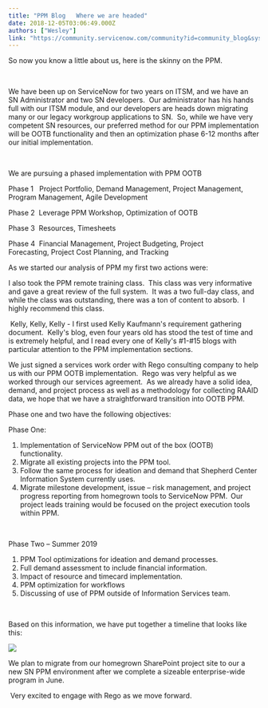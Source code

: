 ```yaml
---
title: "PPM Blog   Where we are headed"
date: 2018-12-05T03:06:49.000Z
authors: ["Wesley"]
link: "https://community.servicenow.com/community?id=community_blog&sys_id=55fa8477db8223007d3e02d5ca9619a3"
---
```

<p>So now you know a little about us, here is the skinny on the PPM.    </p>
<p>  </p>
<p>We have been up on ServiceNow for two years on ITSM, and we have an SN Administrator and two SN developers.  Our administrator has his hands full with our ITSM module, and our developers are heads down migrating many or our legacy workgroup applications to SN.  So, while we have very competent SN resources, our preferred method for our PPM implementation will be OOTB functionality and then an optimization phase 6-12 months after our initial implementation.  </p>
<p> </p>
<p>We are pursuing a phased implementation with PPM OOTB  </p>
<p>Phase 1   Project Portfolio, Demand Management, Project Management, Program Management, Agile Development  </p>
<p>Phase 2  Leverage PPM Workshop, Optimization of OOTB  </p>
<p>Phase 3  Resources, Timesheets  </p>
<p>Phase 4  Financial Management, Project Budgeting, Project Forecasting, Project Cost Planning, and Tracking  </p>
<p>As we started our analysis of PPM my first two actions were:  </p>
<p>I also took the PPM remote training class.  This class was very informative and gave a great review of the full system.  It was a two full-day class, and while the class was outstanding, there was a ton of content to absorb.  I highly recommend this class.  </p>
<p> Kelly, Kelly, Kelly - I first used Kelly Kaufmann&#39;s requirement gathering document.  Kelly&#39;s blog, even four years old has stood the test of time and is extremely helpful, and I read every one of Kelly&#39;s #1-#15 blogs with particular attention to the PPM implementation sections.  </p>
<p>We just signed a services work order with Rego consulting company to help us with our PPM OOTB implementation.  Rego was very helpful as we worked through our services agreement.  As we already have a solid idea, demand, and project process as well as a methodology for collecting RAAID data, we hope that we have a straightforward transition into OOTB PPM.  </p>
<p>Phase one and two have the following objectives:</p>
<p>Phase One:  </p>
<ol><li>Implementation of ServiceNow PPM out of the box (OOTB) functionality.  </li><li>Migrate all existing projects into the PPM tool.  </li><li>Follow the same process for ideation and demand that Shepherd Center Information System currently uses.   </li><li>Migrate milestone development, issue – risk management, and project progress reporting from homegrown tools to ServiceNow PPM.  Our project leads training would be focused on the project execution tools within PPM. </li></ol>
<p>  </p>
<p>Phase Two – Summer 2019  </p>
<ol><li>PPM Tool optimizations for ideation and demand processes.  </li><li>Full demand assessment to include financial information.  </li><li>Impact of resource and timecard implementation.  </li><li>PPM optimization for workflows  </li><li>Discussing of use of PPM outside of Information Services team.  </li></ol>
<p>  </p>
<p>Based on this information, we have put together a timeline that looks like this:  </p>
<p><img src="b5498033db8223007d3e02d5ca96197d.iix" /></p>
<p>We plan to migrate from our homegrown SharePoint project site to our a new SN PPM environment after we complete a sizeable enterprise-wide program in June.  </p>
<p> Very excited to engage with Rego as we move forward.  </p>